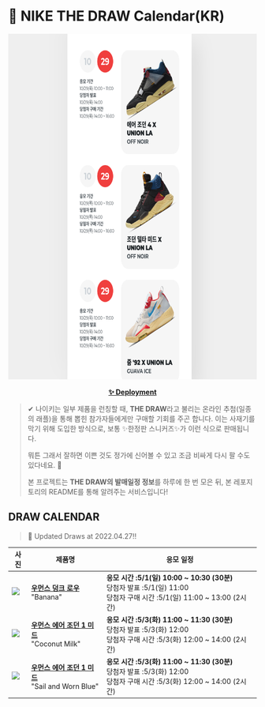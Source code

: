 # 👟 NIKE THE DRAW Calendar(KR)

<div align="center">
  <a href="https://junhoyeo.github.io/NIKE-THE-DRAW-Calendar/">
    <img src="./docs/images/preview.png" alt="Preview image of deployed application" height="700px" width="700px" />
  </a>
</div>

<p align="center">
  <a href="https://junhoyeo.github.io/NIKE-THE-DRAW-Calendar/">
    <strong>✨ Deployment</strong>
  </a>
</p>

> ✔ 나이키는 일부 제품을 런칭할 때, **THE DRAW**라고 불리는 온라인 추첨(일종의 래플)을 통해 뽑힌 참가자들에게만 구매할 기회를 주곤 합니다. 이는 사재기를 막기 위해 도입한 방식으로, 보통 ✨한정판 스니커즈✨가 이런 식으로 판매됩니다.
>
> 뭐튼 그래서 잘하면 이쁜 것도 정가에 신어볼 수 있고 조금 비싸게 다시 팔 수도 있다네요. 🤭
>
> 본 프로젝트는 **THE DRAW의 발매일정 정보**를 하루에 한 번 모은 뒤, 본 레포지토리의 README를 통해 알려주는 서비스입니다!

## DRAW CALENDAR

<!-- DRAW CALENDAR: START -->

> 👟 Updated Draws at 2022.04.27‼️

| 사진 | 제품명 | 응모 일정 |
| --- | ---- | ------- |
| <img src="https://static-breeze.nike.co.kr/kr/ko_kr/cmsstatic/product/46961985/DR5487-100_DR5487-100_prirmary.jpg?snkrBrowse" width="256" /> | <a href="https://www.nike.com/kr/launch/t/women/fw/nike-sportswear/DR5487-100/IqU0ED7gxR6/w-nike-dunk-low-lx"><strong>우먼스 덩크 로우</strong><br /></a> "Banana" | <strong>응모 시간 :5/1(일) 10:00 ~ 10:30 (30분)</strong><br />당첨자 발표 :5/1(일) 11:00<br />당첨자 구매 시간 :5/1(일) 11:00 ~ 13:00 (2시간) |
| <img src="https://static-breeze.nike.co.kr/kr/ko_kr/cmsstatic/product/BQ6472-121/295b60fc-e7be-4781-a7c5-9dd8a402e63f_primary.jpg?snkrBrowse" width="256" /> | <a href="https://www.nike.com/kr/launch/t/women/fw/basketball/BQ6472-121/vvI6Lg8L/wmns-air-jordan-1-mid"><strong>우먼스 에어 조던 1 미드</strong><br /></a> "Coconut Milk" | <strong>응모 시간 :5/3(화) 11:00 ~ 11:30 (30분)</strong><br />당첨자 발표 :5/3(화) 12:00<br />당첨자 구매 시간 :5/3(화) 12:00 ~ 14:00 (2시간) |
| <img src="https://static-breeze.nike.co.kr/kr/ko_kr/cmsstatic/product/BQ6472-141/7715856b-5fc0-4c16-9463-ee460189e6fe_primary.jpg?snkrBrowse" width="256" /> | <a href="https://www.nike.com/kr/launch/t/women/fw/basketball/BQ6472-141/6wA35cUKSTCY/wmns-air-jordan-1-mid"><strong>우먼스 에어 조던 1 미드</strong><br /></a> "Sail and Worn Blue" | <strong>응모 시간 :5/3(화) 11:00 ~ 11:30 (30분)</strong><br />당첨자 발표 :5/3(화) 12:00<br />당첨자 구매 시간 :5/3(화) 12:00 ~ 14:00 (2시간) |

<!-- DRAW CALENDAR: END -->
